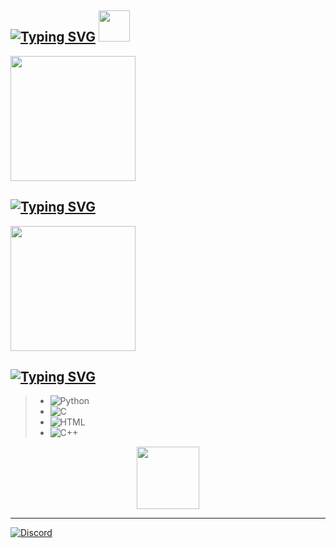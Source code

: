 ## [![Typing SVG](https://readme-typing-svg.demolab.com?font=Fira+Code&size=30&pause=1000&width=435&lines=Bem-vindo+ao+meu+perfil+do+Github)](https://git.io/typing-svg)  <img src="https://cdn.discordapp.com/attachments/1344684528689610782/1344705585785864203/gif_dance.gif?ex=67c9226b&is=67c7d0eb&hm=62ca945b04bf4e093c40500b0688ed114bbaf1179654fb6629b088689be2447c&" width="50" />


<img src="https://media2.giphy.com/media/v1.Y2lkPTc5MGI3NjExbTJiNDdqaDJvbjZkNmMxdmp2cTA3Z3lpZ3Q2dXBtMjlzY2xwcnoyeSZlcD12MV9pbnRlcm5hbF9naWZfYnlfaWQmY3Q9Zw/du3J3cXyzhj75IOgvA/giphy.gif" width="200" />

## **[![Typing SVG](https://readme-typing-svg.demolab.com?font=Fira+Code&duration=4999&pause=1000&color=F7F7F7&width=435&lines=Fala+guys+%E2%9C%8C%EF%B8%8F)](https://git.io/typing-svg)**

<img src="https://cdn.discordapp.com/attachments/1344684528689610782/1344706977372049489/melaum.gif?ex=67c1e376&is=67c091f6&hm=320f6cdcbbedcd6838ce8576752db3264fd8db115fcd977c271fbcfd5599ae82" width="200" />



## [![Typing SVG](https://readme-typing-svg.demolab.com?font=Fira+Code&duration=4999&pause=1000&color=F7F7F7&width=435&lines=Experience%3A)](https://git.io/typing-svg)

>- ![Python](https://img.shields.io/badge/-Python-black?style=flat-square&logo=python&logoColor=306998)
>- ![C](https://img.shields.io/badge/-C-black?style=flat-square&logo=c&logoColor=00599C)     
>- ![HTML](https://img.shields.io/badge/-HTML5-black?style=flat-square&logo=html5&logoColor=E34F26)
>- ![C++](https://img.shields.io/badge/-C++-black?style=flat-square&logo=cplusplus&logoColor=00599C)

<div style="text-align: center;">
<img src="https://media.discordapp.net/attachments/1344684528689610782/1344727560529121431/tsu.gif?ex=67c1f6a2&is=67c0a522&hm=f835488b44291c5cd6cc4080f99bc9887117af4ea5c662940ab3e85d616f6245&=" width="100" />
</div>

---

[![Discord](https://img.shields.io/badge/Discord-7289DA?style=flat-square&logo=discord&logoColor=white)](https://discord.com/users/822217146754662430])




